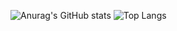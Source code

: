 ![Anurag's GitHub stats](https://github-readme-stats.vercel.app/api?username=TiagoFerlaCamini&show_icons=true&theme=radical)
![Top Langs](https://github-readme-stats.vercel.app/api/top-langs/?username=TiagoFerlaCamini&hide_progress=true)
